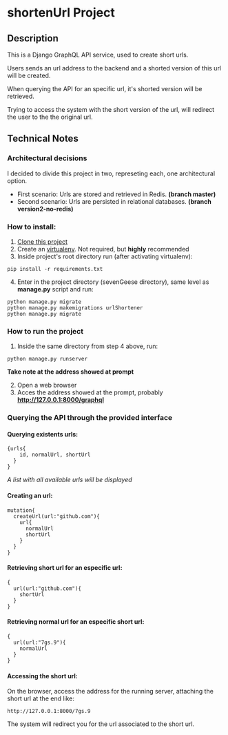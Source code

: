 # shortenUrl Project

## Description
This is a Django GraphQL API service, used to create short urls.

Users sends an url address to the backend and a shorted version of this url will be created.

When querying the API for an specific url, it's shorted version will be retrieved.

Trying to access the system with the short version of the url, will redirect the user to the the original url.

## Technical Notes
### Architectural decisions

I decided to divide this project in two, represeting each, one architectural option.
- First scenario: Urls are stored and retrieved in Redis. **(branch master)**
- Second scenario: Urls are persisted in relational databases. **(branch version2-no-redis)**

### How to install:
1. [Clone this project](https://github.com/wandss/shortenUrl.git)
2. Create an [virtualenv](https://virtualenv.pypa.io/en/latest/). Not required, but **highly** recommended
3. Inside project's root directory run (after activating virtualenv):
```
pip install -r requirements.txt
```
4. Enter in the project directory (sevenGeese directory), same level as **manage.py** script and run:
```
python manage.py migrate
python manage.py makemigrations urlShortener
python manage.py migrate
```
### How to run the project
1. Inside the same directory from step 4 above, run:
```
python manage.py runserver
```
**Take note at the address showed at prompt**

2. Open a web browser
3. Acces the address showed at the prompt, probably **http://127.0.0.1:8000/graphql**

### Querying the API through the provided interface
#### Querying existents urls:
```
{urls{
    id, normalUrl, shortUrl
  }
}
```
*A list with all available urls will be displayed*
#### Creating an url:
```
mutation{
  createUrl(url:"github.com"){
    url{
      normalUrl
      shortUrl
    }
  }
}
```
#### Retrieving short url for an especific url:
```
{
  url(url:"github.com"){
    shortUrl
  }
}
```
#### Retrieving normal url for an especific short url:
```
{
  url(url:"7gs.9"){
    normalUrl
  }
}
```
#### Accessing the short url:
On the browser, access the address for the running server, attaching the short url at the end like:
```
http://127.0.0.1:8000/7gs.9
```
The system will redirect you for the url associated to the short url.
